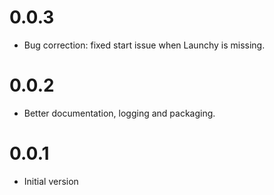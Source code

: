 # 0.0.3

* Bug correction: fixed start issue when Launchy is missing.

# 0.0.2

* Better documentation, logging and packaging.

# 0.0.1

* Initial version

